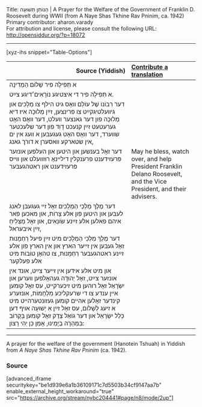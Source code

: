 <html>
<head></head>
<body>
Title: הַנּוֹתֵן תְּשׁוּעָה | A Prayer for the Welfare of the Government of Franklin D. Roosevelt during WWII (from A Naye Shas Tkhine Rav Pninim, ca. 1942)<br />
Primary contributor: aharon.varady<br />
For attribution and license, please consult the following URL: <a href="http://opensiddur.org/?p=18072">http://opensiddur.org/?p=18072</a>
<p />
<hr />

[xyz-ihs snippet="Table-Options"]<table style="margin-left: auto; margin-right: auto;" class="draggable">
<thead><tr><th id="x" style="text-align: right;">Source (Yiddish)</th><th style="text-align: left;"><a href="/contributing/upload/">Contribute a translation</a></th></tr></thead>
<tbody>
<tr><td style="vertical-align:top;">
<div class="yiddish" lang="yi">
א תְּפִילָה פיר שָׁלוֹם הַמְדִינָה
</span></div></td>
 
<td style="vertical-align:top;">
<div class="english" lang="en">

</div></td></tr>


<tr><td style="vertical-align:top;">
<div class="yiddish" lang="yi">
א תְּפִילָה פיר די איצטיגע נוֹרָאִים׳דיגע צײַט.
</span></div></td>
 
<td style="vertical-align:top;">
<div class="english" lang="en">

</div></td></tr>


<tr><td style="vertical-align:top;">
<div class="yiddish" lang="yi">
דער רִבּוֹנוֹ שֶׁל עוֹלָם 
װאָס גיט הילף צו מְלָכִים 
און גיװעלטיגקײַט צו פּרינצען, 
זײַן מְלוּכָה איז דיא מְלוּכָה פון דער גאנצער װעלט, 
דער װאָס האָט גערעטעט 
זײַן קנעכט דָוִד פון דער שלעכטער שװערד, 
דער װאָס האָט געגעבּען א װעג אין ים 
אין שטארקע װאסערן א דורך גאנג, 
</span></div></td>
 
<td style="vertical-align:top;">
<div class="english" lang="en">

</div></td></tr>


<tr><td style="vertical-align:top;">
<div class="yiddish" lang="yi">
דער זאָל בענשען און היטען און העלפען אונזער 
פּרעזידענט פרענקלין דילײנאָ רוזװעלט
און װײס פּרעזידענט און ראטהגעבּער 
</span></div></td>
 
<td style="vertical-align:top;">
<div class="english" lang="en">
May he bless, watch over, and help
President Franklin Delano Roosevelt,
and the Vice President, and their advisers.
</div></td></tr>


<tr><td style="vertical-align:top;">
<div class="yiddish" lang="yi">
דער מֶלֶךְ מַלְכֵי הַמְלָכִים 
זאָל זײ געגעבּן לאנג לעבּען און היטען פון אלע צָרוֹת, 
און מאכען פאר איהם פאלען אלע זײַנע שׂוֹנְאִים, 
און זאָל מַצְּלִיחַ זײַן איבעראל, 
</span></div></td>
 
<td style="vertical-align:top;">
<div class="english" lang="en">

</div></td></tr>


<tr><td style="vertical-align:top;">
<div class="yiddish" lang="yi">
דער מֶלֶךְ מַלְכֵי הַמְלָכִים 
מיט זײַן פיעל רַחְמָנוּת זאָל געבּען אין זײער הארץ 
און אין הארץ פון אלע זײַנע ראטהגעבּער רַחְמָנוּת, 
צו טהאָן טוֹבוֹת מיט אלע פעלקער 
</span></div></td>
 
<td style="vertical-align:top;">
<div class="english" lang="en">

</div></td></tr>


<tr><td style="vertical-align:top;">
<div class="yiddish" lang="yi">
און מיט אלע אידען אין זײער צײַט, 
אונד אין אונזער צײַט, 
זאָל יְהוּדָה געהאָלפען װערען 
און יִשְׂרָאֵל זאָל רוהען מיט זיכערקײט, 
עס זאָל קומען אײן ענדע צו די שרעקליכע מִלְחָמוֹת, 
אונזערע קינדער זאָלען אהײם קומען געזונטערהײט מיט א זיעג לְשָׁלוֹם, 
עס זאָל זײַן א יְשׁוּעָה אויף דען כְּלַל יִשְׂרָאֵל 
און דער גוֹאֵל צֶדֶק זאָל קומען בְּקָרוֹב בִּמְהֵרָה בְיָמֵינוּ, 
אָמֵן כֵּן יְהִי רָצוֹן:
</span></div>
</td>
 
<td style="vertical-align:top;">
<div class="english" lang="en">

</div></td>
</tr>
</tbody></table>

<hr />

A prayer for the welfare of the government (Hanotein Tshuah) in Yiddish from <em>A Naye Shas Tkhine Rav Pninim</em> (ca. 1942).

<h3>Source</h3>

[advanced_iframe securitykey="be1d939e6a1b36109171c7d5503b34cf9147aa7b" enable_external_height_workaround="true" src="https://archive.org/stream/nybc204441#page/n8/mode/2up"]
</body>
</html>
